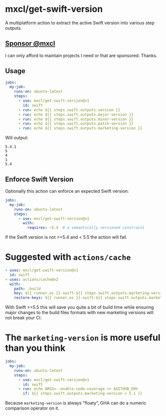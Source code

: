 # mxcl/get-swift-version

A multiplatform action to extract the active Swift version into various step outputs.

## [Sponsor @mxcl](https://github.com/sponsors/mxcl)

I can only afford to maintain projects I need or that are sponsored. Thanks.

## Usage

```yaml
jobs:
  my-job:
    runs-on: ubuntu-latest
    steps:
      - use: mxcl/get-swift-version@v1
        id: swift
      - run: echo ${{ steps.swift.outputs.version }}
      - run: echo ${{ steps.swift.outputs.major-version }}
      - run: echo ${{ steps.swift.outputs.minor-version }}
      - run: echo ${{ steps.swift.outputs.patch-version }}
      - run: echo ${{ steps.swift.outputs.marketing-version }}
```

Will output:

```
5.4.1
5
4
1
5.4
```

## Enforce Swift Version

Optionally this action can enforce an expected Swift version:

```yaml
jobs:
  my-job:
    runs-on: ubuntu-latest
    steps:
      - use: mxcl/get-swift-version@v1
        with:
          requires: ~5.4  # a semantically versioned constraint
```

If the Swift version is not >=5.4 and < 5.5 the action will fail.

# Suggested with `actions/cache`

```yaml
- uses: mxcl/get-swift-version@v1
  id: swift
- uses: actions/cache@v2
  with:
    path: .build
    key: ${{ runner.os }}-swift-${{ steps.swift.outputs.marketing-version }}-${{ hashFiles('Package.resolved') }}
    restore-keys: ${{ runner.os }}-swift-${{ steps.swift.outputs.marketing-version }}
```

With Swift >=5.5 this will save you quite a bit of build time while ensuring major changes
to the build files formats with new marketing versions will not break your CI.

# The `marketing-version` is more useful than you think

```yaml
jobs:
  my-job:
    runs-on: ubuntu-latest
    steps:
      - use: mxcl/get-swift-version@v1
        id: swift
      - run: echo ARGS=--enable-code-coverage >> $GITHUB_ENV
        if: ${{ steps.swift.outputs.marketing-version > 5.1 }}
```

Because `marketing-version` is always “floaty”, GHA can do a numeric comparison operator on it.
